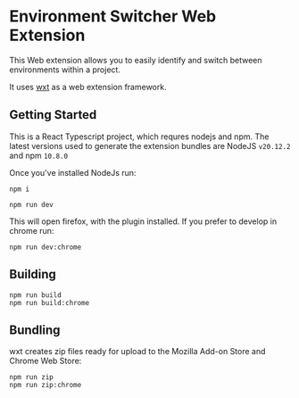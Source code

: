 # Environment Switcher Web Extension

This Web extension allows you to easily identify and switch between environments within a project.

It uses [wxt](https://wxt.dev) as a web extension framework.

## Getting Started

This is a React Typescript project, which requres nodejs and npm. The latest versions used to generate the extension bundles are NodeJS `v20.12.2` and npm `10.8.0`

Once you've installed NodeJs run:
```
npm i

npm run dev
```

This will open firefox, with the plugin installed. If you prefer to develop in chrome run:

```
npm run dev:chrome
```

## Building

```
npm run build
npm run build:chrome
```

## Bundling

wxt creates zip files ready for upload to the Mozilla Add-on Store and Chrome Web Store:

```
npm run zip
npm run zip:chrome
```
